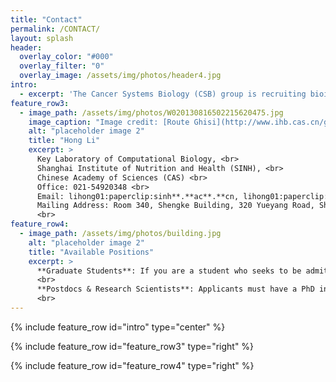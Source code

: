 ```yaml
---
title: "Contact"
permalink: /CONTACT/
layout: splash
header:
  overlay_color: "#000"
  overlay_filter: "0"
  overlay_image: /assets/img/photos/header4.jpg
intro: 
  - excerpt: 'The Cancer Systems Biology (CSB) group is recruiting bioinformatics graduate students, postdocs, and research scientists.'
feature_row3:
  - image_path: /assets/img/photos/W020130816502215620475.jpg
    image_caption: "Image credit: [Route Ghisi](http://www.ihb.cas.cn/gkjj/lsyg/201308/t20130816_3913407.html)"
    alt: "placeholder image 2"
    title: "Hong Li"
    excerpt: >
      Key Laboratory of Computational Biology, <br>
      Shanghai Institute of Nutrition and Health (SINH), <br>
      Chinese Academy of Sciences (CAS) <br>
      Office: 021-54920348 <br>
      Email: lihong01:paperclip:sinh**.**ac**.**cn, lihong01:paperclip:sibs**.**ac**.**cn <br>
      Mailing Address: Room 340, Shengke Building, 320 Yueyang Road, Shanghai, China. <br>
      <br>
feature_row4:
  - image_path: /assets/img/photos/building.jpg
    alt: "placeholder image 2"
    title: "Available Positions"
    excerpt: >
      **Graduate Students**: If you are a student who seeks to be admitted to the graduate program at Shanghai Institute of Nutrition and Health (SINH), Chinese Academy of Sciences (CAS), please refer to https://sedu.sinh.ac.cn/. If you have already been admitted to the SINH graduate program and are interested in joining CSB, you are welcome to email Dr. Li directly (lihong01:paperclip:sinh**.**ac**.**cn). <br>
      <br>
      **Postdocs & Research Scientists**: Applicants must have a PhD in bioinformatics, computer science, statistics or other related disciplines. Strong candidates must have research background and expertise in <u>omics data analysis, machine learning, artificial intelligence or complex network</u>. We will support candidates to apply for various funding in Shanghai government, CAS or NSFC. Strong candidates should have experience mentoring and supervising research students. If you are interested in applying for a position, please contact Dr. Li by email (lihong01:paperclip:sinh**.**ac**.**cn) with your curriculum vitae and professional references attached. <br>
      <br>
---
```


{% include feature_row id="intro" type="center" %}

{% include feature_row id="feature_row3" type="right" %}

{% include feature_row id="feature_row4" type="right" %}